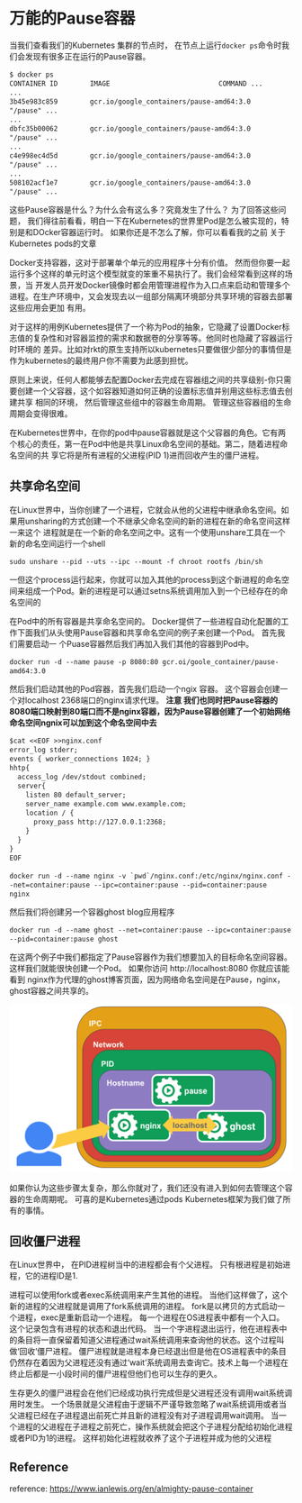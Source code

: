 # 万能的Pause容器

当我们查看我们的Kubernetes 集群的节点时， 在节点上运行```docker ps```命令时我们会发现有很多正在运行的Pause容器。
```
$ docker ps
CONTAINER ID        IMAGE                           COMMAND ...
...
3b45e983c859        gcr.io/google_containers/pause-amd64:3.0    "/pause" ...
...
dbfc35b00062        gcr.io/google_containers/pause-amd64:3.0    "/pause" ...
...
c4e998ec4d5d        gcr.io/google_containers/pause-amd64:3.0    "/pause" ...
...
508102acf1e7        gcr.io/google_containers/pause-amd64:3.0    "/pause" ...
```
这些Pause容器是什么？为什么会有这么多？究竟发生了什么？
为了回答这些问题， 我们得往前看看，明白一下在Kubernetes的世界里Pod是怎么被实现的，特别是和DOcker容器运行时。 如果你还是不怎么了解，你可以看看我的之前
关于Kubernetes pods的文章

Docker支持容器，这对于部署单个单元的应用程序十分有价值。 然而但你要一起运行多个这样的单元时这个模型就变的笨重不易执行了。我们会经常看到这样的场景，当
开发人员开发Docker镜像时都会用管理进程作为入口点来启动和管理多个进程。在生产环境中，又会发现去以一组部分隔离环境部分共享环境的容器去部署这些应用会更加
有用。

对于这样的用例Kubernetes提供了一个称为Pod的抽象，它隐藏了设置Docker标志值的复杂性和对容器监控的需求和数据卷的分享等等。他同时也隐藏了容器运行时环境的
差异。比如对rkt的原生支持所以kubernetes只要做很少部分的事情但是作为kubernetes的最终用户你不需要为此感到担忧。

原则上来说，任何人都能够去配置Docker去完成在容器组之间的共享级别-你只需要创建一个父容器，这个如容器知道如何正确的设置标志值并别用这些标志值去创建共享
相同的环境， 然后管理这些组中的容器生命周期。 管理这些容器组的生命周期会变得很难。

在Kubernetes世界中，在你的pod中pause容器就是这个父容器的角色。它有两个核心的责任，第一在Pod中他是共享Linux命名空间的基础。第二，随着进程命名空间的共
享它将是所有进程的父进程(PID 1)进而回收产生的僵尸进程。

## 共享命名空间
在Linux世界中，当你创建了一个进程，它就会从他的父进程中继承命名空间。如果用unsharing的方式创建一个不继承父命名空间的新的进程在新的命名空间这样一来这个
进程就是在一个新的命名空间之中。这有一个使用unshare工具在一个新的命名空间运行一个shell
```
sudo unshare --pid --uts --ipc --mount -f chroot rootfs /bin/sh
```
一但这个process运行起来，你就可以加入其他的process到这个新进程的命名空间来组成一个Pod。新的进程是可以通过setns系统调用加入到一个已经存在的命名空间的

在Pod中的所有容器是共享命名空间的。 Docker提供了一些进程自动化配置的工作下面我们从头使用Pause容器和共享命名空间的例子来创建一个Pod。 首先我们需要启动一
个Puase容器然后我们再加入我们其他的容器到Pod中。
```
docker run -d --name pause -p 8080:80 gcr.oi/goole_container/pause-amd64:3.0
```
然后我们启动其他的Pod容器，首先我们启动一个ngix 容器。 这个容器会创建一个对localhost 2368端口的nginx请求代理。
**注意 我们也同时把Pause容器的8080端口映射到80端口而不是nginx容器，因为Pause容器创建了一个初始网络命名空间ngnix可以加到这个命名空间中去**
```
$cat <<EOF >>nginx.conf
error_log stderr;
events { worker_connections 1024; }
hhtp{
  access_log /dev/stdout combined;
  server{
    listen 80 default_server;
    server_name example.com www.example.com;
    location / {
      proxy_pass http://127.0.0.1:2368;
    }
  }
} 
EOF

docker run -d --name nginx -v `pwd`/nginx.conf:/etc/nginx/nginx.conf --net=container:pause --ipc=container:pause --pid=container:pause 
nginx
```
然后我们将创建另一个容器ghost blog应用程序
```
docker run -d --name ghost --net=container:pause --ipc=container:pause  --pid=container:pause ghost
```
在这两个例子中我们都指定了Pause容器作为我们想要加入的目标命名空间容器。 这样我们就能很快创建一个Pod。 如果你访问 http://localhost:8080 你就应该能看到
nginx作为代理的ghost博客页面，因为网络命名空间是在Pause，nginx，ghost容器之间共享的。

![这个图说明了一切](https://github.com/RocketsFang/Kubernetes-Articles/blob/master/images/pause_container.png)

如果你认为这些步骤太复杂，那么你就对了，我们还没有进入到如何去管理这个容器的生命周期呢。 可喜的是Kubernetes通过pods Kubernetes框架为我们做了所有的事情。

## 回收僵尸进程
在Linux世界中， 在PID进程树当中的进程都会有个父进程。 只有根进程是初始进程，它的进程ID是1.

进程可以使用fork或者exec系统调用来产生其他的进程。 当他们这样做了，这个新的进程的父进程就是调用了fork系统调用的进程。 fork是以拷贝的方式启动一个进程，exec是重新启动一个进程。  每一个进程在OS进程表中都有一个入口。 这个记录包含有进程的状态和退出代码。 当一个字进程退出运行，他在进程表中的条目将一直保留着知道父进程通过wait系统调用来查询他的状态。这个过程叫做‘回收’僵尸进程。
僵尸进程就是进程本身已经退出但是他在OS进程表中的条目仍然存在着因为父进程还没有通过‘wait’系统调用去查询它。技术上每一个进程在终止后都是一小段时间的僵尸进程但他们也可以生存的更久。

生存更久的僵尸进程会在他们已经成功执行完成但是父进程还没有调用wait系统调用时发生。 一个场景就是父进程由于逻辑不严谨导致忽略了wait系统调用或者当父进程已经在子进程退出前死亡并且新的进程没有对子进程调用wait调用。 当一个进程的父进程在子进程之前死亡，操作系统就会把这个子进程分配给初始化进程或者PID为1的进程。 这样初始化进程就收养了这个子进程并成为他的父进程








## Reference
reference: https://www.ianlewis.org/en/almighty-pause-container



































